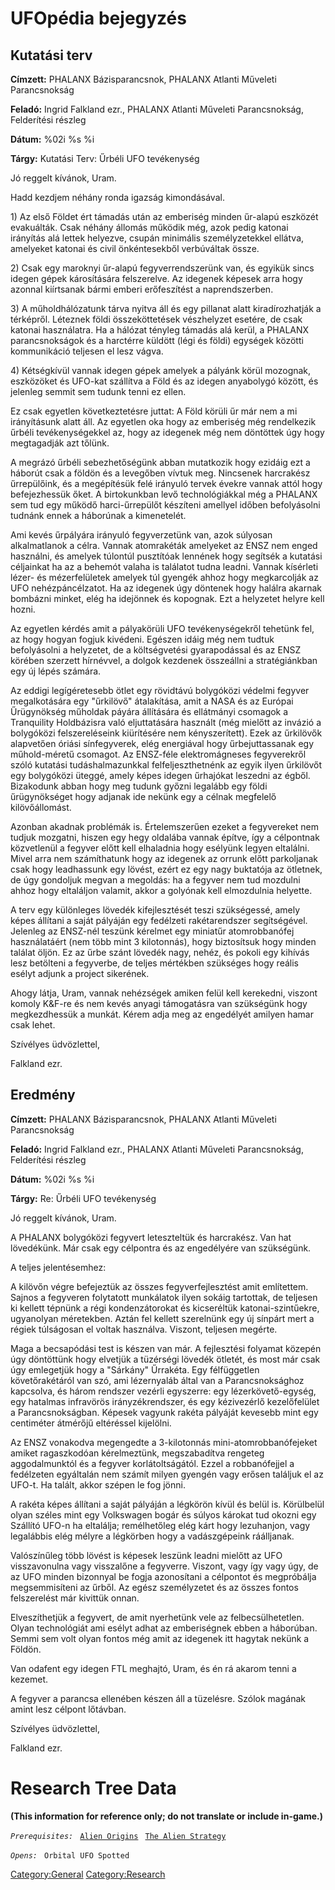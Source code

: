 # UFOpédia bejegyzés

## Kutatási terv

**Címzett:** PHALANX Bázisparancsnok, PHALANX Atlanti Műveleti
Parancsnokság

**Feladó:** Ingrid Falkland ezr., PHALANX Atlanti Műveleti
Parancsnokság, Felderítési részleg

**Dátum:** %02i %s %i

**Tárgy:** Kutatási Terv: Űrbéli UFO tevékenység

Jó reggelt kívánok, Uram.

Hadd kezdjem néhány ronda igazság kimondásával.

1\) Az első Földet ért támadás után az emberiség minden űr-alapú
eszközét evakuálták. Csak néhány állomás működik még, azok pedig katonai
irányítás alá lettek helyezve, csupán minimális személyzetekkel ellátva,
amelyeket katonai és civil önkéntesekből verbúváltak össze.

2\) Csak egy maroknyi űr-alapú fegyverrendszerünk van, és egyikük sincs
idegen gépek károsítására felszerelve. Az idegenek képesek arra hogy
azonnal kiírtsanak bármi emberi erőfeszítést a naprendszerben.

3\) A műholdhálózatunk tárva nyitva áll és egy pillanat alatt
kiradírozhatják a térképről. Léteznek földi összeköttetések vészhelyzet
esetére, de csak katonai használatra. Ha a hálózat tényleg támadás alá
kerül, a PHALANX parancsnokságok és a harctérre küldött (légi és földi)
egységek közötti kommunikáció teljesen el lesz vágva.

4\) Kétségkívül vannak idegen gépek amelyek a pályánk körül mozognak,
eszközöket és UFO-kat szállítva a Föld és az idegen anyabolygó között,
és jelenleg semmit sem tudunk tenni ez ellen.

Ez csak egyetlen következtetésre juttat: A Föld körüli űr már nem a mi
irányításunk alatt áll. Az egyetlen oka hogy az emberiség még
rendelkezik űrbéli tevékenységekkel az, hogy az idegenek még nem
döntöttek úgy hogy megtagadják azt tőlünk.

A megrázó űrbéli sebezhetőségünk abban mutatkozik hogy ezidáig ezt a
háborút csak a földön és a levegőben vívtuk meg. Nincsenek harcrakész
űrrepülőink, és a megépítésük felé irányuló tervek évekre vannak attól
hogy befejezhessük őket. A birtokunkban levő technológiákkal még a
PHALANX sem tud egy működő harci-űrrepülőt készíteni amellyel időben
befolyásolni tudnánk ennek a háborúnak a kimenetelét.

Ami kevés űrpályára irányuló fegyverzetünk van, azok súlyosan
alkalmatlanok a célra. Vannak atomrakéták amelyeket az ENSZ nem enged
használni, és amelyek túlontúl pusztítóak lennének hogy segítsék a
kutatási céljainkat ha az a behemót valaha is találatot tudna leadni.
Vannak kísérleti lézer- és mézerfelületek amelyek túl gyengék ahhoz hogy
megkarcolják az UFO nehézpáncélzatot. Ha az idegenek úgy döntenek hogy
halálra akarnak bombázni minket, elég ha idejönnek és kopognak. Ezt a
helyzetet helyre kell hozni.

Az egyetlen kérdés amit a pályakörüli UFO tevékenységekről tehetünk fel,
az hogy hogyan fogjuk kivédeni. Egészen idáig még nem tudtuk
befolyásolni a helyzetet, de a költségvetési gyarapodással és az ENSZ
körében szerzett hírnévvel, a dolgok kezdenek összeállni a
stratégiánkban egy új lépés számára.

Az eddigi legígéretesebb ötlet egy rövidtávú bolygóközi védelmi fegyver
megalkotására egy "űrkilövő" átalakítása, amit a NASA és az Európai
Űrügynökség műholdak páyára állítására és ellátmányi csomagok a
Tranquility Holdbázisra való eljuttatására használt (még mielőtt az
invázió a bolygóközi felszereléseink kiürítésére nem kényszerített).
Ezek az űrkilövők alapvetően óriási sínfegyverek, elég energiával hogy
űrbejuttassanak egy műhold-méretű csomagot. Az ENSZ-féle elektromágneses
fegyverekről szóló kutatási tudáshalmazunkkal felfeljeszthetnénk az
egyik ilyen űrkilövőt egy bolygóközi üteggé, amely képes idegen
űrhajókat leszedni az égből. Bizakodunk abban hogy meg tudunk győzni
legalább egy földi űrügynökséget hogy adjanak ide nekünk egy a célnak
megfelelő kilövőállomást.

Azonban akadnak problémák is. Értelemszerűen ezeket a fegyvereket nem
tudjuk mozgatni, hiszen egy hegy oldalába vannak építve, így a
célpontnak közvetlenül a fegyver előtt kell elhaladnia hogy esélyünk
legyen eltalálni. Mivel arra nem számíthatunk hogy az idegenek az orrunk
előtt parkoljanak csak hogy leadhassunk egy lövést, ezért ez egy nagy
buktatója az ötletnek, de úgy gondoljuk megvan a megoldás: ha a fegyver
nem tud mozdulni ahhoz hogy eltaláljon valamit, akkor a golyónak kell
elmozdulnia helyette.

A terv egy különleges lövedék kifejlesztését teszi szükségessé, amely
képes állítani a saját pályáján egy fedélzeti rakétarendszer
segítségével. Jelenleg az ENSZ-nél teszünk kérelmet egy miniatűr
atomrobbanófej használatáért (nem több mint 3 kilotonnás), hogy
biztosítsuk hogy minden találat öljön. Ez az űrbe szánt lövedék nagy,
nehéz, és pokoli egy kihívás lesz betölteni a fegyverbe, de teljes
mértékben szükséges hogy reális esélyt adjunk a project sikerének.

Ahogy látja, Uram, vannak nehézségek amiken felül kell kerekedni,
viszont komoly K&F-re és nem kevés anyagi támogatásra van szükségünk
hogy megkezdhessük a munkát. Kérem adja meg az engedélyét amilyen hamar
csak lehet.

Szívélyes üdvözlettel,

Falkland ezr.

## Eredmény

**Címzett:** PHALANX Bázisparancsnok, PHALANX Atlanti Műveleti
Parancsnokság

**Feladó:** Ingrid Falkland ezr., PHALANX Atlanti Műveleti
Parancsnokság, Felderítési részleg

**Dátum:** %02i %s %i

**Tárgy:** Re: Űrbéli UFO tevékenység

Jó reggelt kívánok, Uram.

A PHALANX bolygóközi fegyvert leteszteltük és harcrakész. Van hat
lövedékünk. Már csak egy célpontra és az engedélyére van szükségünk.

A teljes jelentésemhez:

A kilövőn végre befejeztük az összes fegyverfejlesztést amit említettem.
Sajnos a fegyveren folytatott munkálatok ilyen sokáig tartottak, de
teljesen ki kellett tépnünk a régi kondenzátorokat és kicseréltük
katonai-szintűekre, ugyanolyan méretekben. Aztán fel kellett szerelnünk
egy új sínpárt mert a régiek túlságosan el voltak használva. Viszont,
teljesen megérte.

Maga a becsapódási test is készen van már. A fejlesztési folyamat
közepén úgy döntöttünk hogy elvetjük a tüzérségi lövedék ötletét, és
most már csak úgy emlegetjük hogy a "Sárkány" Űrrakéta. Egy félfüggetlen
követőrakétáról van szó, ami lézernyaláb által van a Parancsnoksághoz
kapcsolva, és három rendszer vezérli egyszerre: egy lézerkövető-egység,
egy hatalmas infravörös irányzékrendszer, és egy kézivezérlő
kezelőfelület a Parancsnokságban. Képesek vagyunk rakéta pályáját
kevesebb mint egy centiméter átmérőjű eltéréssel kijelölni.

Az ENSZ vonakodva megengedte a 3-kilotonnás mini-atomrobbanófejeket
amiket ragaszkodóan kérelmeztünk, megszabadítva rengeteg aggodalmunktól
és a fegyver korlátoltságától. Ezzel a robbanófejjel a fedélzeten
egyáltalán nem számít milyen gyengén vagy erősen találjuk el az UFO-t.
Ha talált, akkor szépen le fog jönni.

A rakéta képes állítani a saját pályáján a légkörön kívül és belül is.
Körülbelül olyan széles mint egy Volkswagen bogár és súlyos károkat tud
okozni egy Szállító UFO-n ha eltalálja; remélhetőleg elég kárt hogy
lezuhanjon, vagy legalábbis elég mélyre a légkörben hogy a vadászgépeink
ráálljanak.

Valószínűleg több lövést is képesek leszünk leadni mielőtt az UFO
visszavonulna vagy visszalőne a fegyverre. Viszont, vagy így vagy úgy,
de az UFO minden bizonnyal be fogja azonosítani a célpontot és
megpróbálja megsemmisíteni az űrből. Az egész személyzetet és az összes
fontos felszerelést már kivittük onnan.

Elveszíthetjük a fegyvert, de amit nyerhetünk vele az felbecsülhetetlen.
Olyan technológiát ami esélyt adhat az emberiségnek ebben a háborúban.
Semmi sem volt olyan fontos még amit az idegenek itt hagytak nekünk a
Földön.

Van odafent egy idegen FTL meghajtó, Uram, és én rá akarom tenni a
kezemet.

A fegyver a parancsa ellenében készen áll a tüzelésre. Szólok magának
amint lesz célpont lőtávban.

Szívélyes üdvözlettel,

Falkland ezr.

# Research Tree Data

**(This information for reference only; do not translate or include
in-game.)**

*`Prerequisites:`*
` `[`Alien Origins`](Research/Alien_Origins "wikilink")
` `[`The Alien Strategy`](Research/The_Alien_Strategy "wikilink")

*`Opens:`*
` Orbital UFO Spotted`

[Category:General](Category:General "wikilink")
[Category:Research](Category:Research "wikilink")
